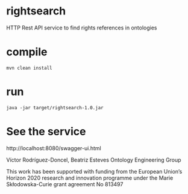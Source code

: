 # rightsearch
HTTP Rest API service to find rights references in ontologies

# compile
`mvn clean install`

# run
`java -jar target/rightsearch-1.0.jar`

# See the service 
http://localhost:8080/swagger-ui.html


Víctor Rodríguez-Doncel, Beatriz Esteves
Ontology Engineering Group

This work has been supported with funding from the European Union’s Horizon 2020 research and innovation programme under the Marie Skłodowska-Curie grant agreement No 813497

